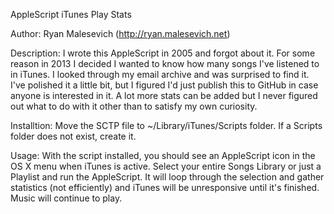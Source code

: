 AppleScript iTunes Play Stats

Author: Ryan Malesevich (http://ryan.malesevich.net)

Description: I wrote this AppleScript in 2005 and forgot about it.
For some reason in 2013 I decided I wanted to know how many songs I've
listened to in iTunes. I looked through my email archive and was surprised
to find it. I've polished it a little bit, but I figured I'd just publish
this to GitHub in case anyone is interested in it. A lot more stats
can be added but I never figured out what to do with it other than to
satisfy my own curiosity.

Installtion: Move the SCTP file to ~/Library/iTunes/Scripts folder.
If a Scripts folder does not exist, create it.

Usage: With the script installed, you should see an AppleScript icon
in the OS X menu when iTunes is active. Select your entire Songs Library
or just a Playlist and run the AppleScript. It will loop through the
selection and gather statistics (not efficiently) and iTunes will be
unresponsive until it's finished. Music will continue to play.
